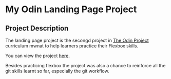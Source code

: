 # My Odin Landing Page Project


## Project Description
The landing page project is the secongd project in [The Odin Project](https://www.theodinproject.com/paths/foundations/courses/foundations) curriculum mwnat to help learners practice their Flexbox skills.

You can view the project [here](https://annahcodes.github.io/odin-landing-page).

Besides practicing flexbox the project was also a chance to reinforce all the git skills learnt so far, especially the git workflow.
